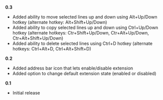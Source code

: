 **0.3**
  * Added ability to move selected lines up and down using Alt+Up/Down hotkey (alternate hotkey: Alt+Shift+Up/Down)
  * Added ability to copy selected lines up and down using Ctrl+Up/Down hotkey (alternate hotkeys: Ctr+Shift+Up/Down, Ctr+Alt+Up/Down, Ctr+Alt+Shift+Up/Down)
  * Added ability to delete selected lines using Ctrl+D hotkey (alternate hotkeys: Ctrl+Alt+D, Ctrl+Alt+Shift+D)

**0.2**
  * Added address bar icon that lets enable/disable extension
  * Added option to change default extension state (enabled or disabled)

**0.1**
  * Initial release